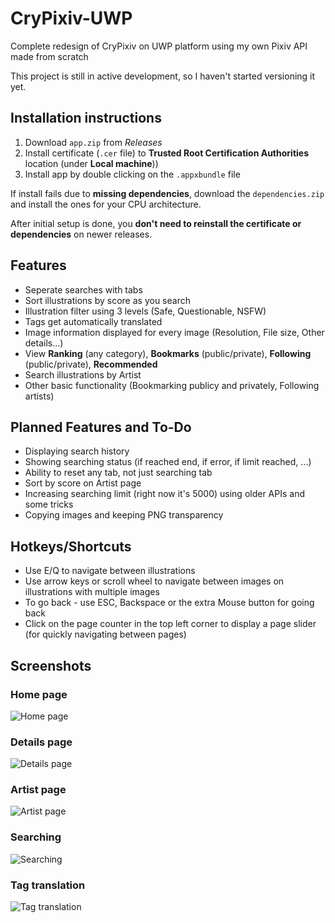 # CryPixiv-UWP
Complete redesign of CryPixiv on UWP platform using my own Pixiv API made from scratch

This project is still in active development, so I haven't started versioning it yet.

## Installation instructions
1. Download `app.zip` from *Releases*
2. Install certificate (`.cer` file) to **Trusted Root Certification Authorities** location (under **Local machine**))
3. Install app by double clicking on the `.appxbundle` file

If install fails due to **missing dependencies**, download the `dependencies.zip` and install the ones for your CPU architecture.

After initial setup is done, you **don't need to reinstall the certificate or dependencies** on newer releases.

## Features
- Seperate searches with tabs
- Sort illustrations by score as you search
- Illustration filter using 3 levels (Safe, Questionable, NSFW)
- Tags get automatically translated
- Image information displayed for every image (Resolution, File size, Other details...)
- View **Ranking** (any category), **Bookmarks** (public/private), **Following** (public/private), **Recommended**
- Search illustrations by Artist
- Other basic functionality (Bookmarking publicy and privately, Following artists)

## Planned Features and To-Do
- Displaying search history
- Showing searching status (if reached end, if error, if limit reached, ...)
- Ability to reset any tab, not just searching tab
- Sort by score on Artist page
- Increasing searching limit (right now it's 5000) using older APIs and some tricks
- Copying images and keeping PNG transparency

## Hotkeys/Shortcuts
- Use E/Q to navigate between illustrations
- Use arrow keys or scroll wheel to navigate between images on illustrations with multiple images
- To go back - use ESC, Backspace or the extra Mouse button for going back
- Click on the page counter in the top left corner to display a page slider (for quickly navigating between pages)

## Screenshots
### Home page
![Home page](https://cryshana.me/viewer/ikm01tlcmqx.jpg?d=true)
### Details page
![Details page](https://cryshana.me/viewer/yk4o1t4h4pq.jpg?d=true)
### Artist page
![Artist page](https://cryshana.me/viewer/yrmdzdxyqo1.jpg?d=true)
### Searching
![Searching](https://cryshana.me/viewer/oa52qhrpglp.jpg?d=true)
### Tag translation
![Tag translation](https://cryshana.me/viewer/so5aky40m54.jpg?d=true)
